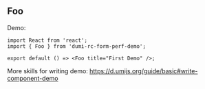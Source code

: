 
## Foo

Demo:

```tsx
import React from 'react';
import { Foo } from 'dumi-rc-form-perf-demo';

export default () => <Foo title="First Demo" />;
```

More skills for writing demo: https://d.umijs.org/guide/basic#write-component-demo
